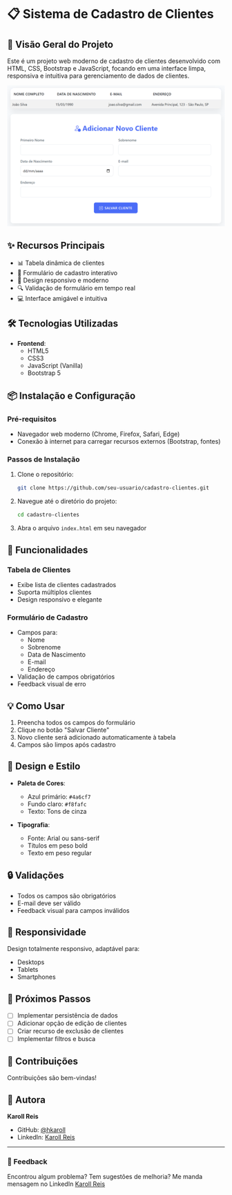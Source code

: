 # 📋 Sistema de Cadastro de Clientes

## 🚀 Visão Geral do Projeto

Este é um projeto web moderno de cadastro de clientes desenvolvido com HTML, CSS, Bootstrap e JavaScript, focando em uma interface limpa, responsiva e intuitiva para gerenciamento de dados de clientes.

![Captura de Tela do Projeto](/img/projeto.png)

## ✨ Recursos Principais

- 📊 Tabela dinâmica de clientes
- 📝 Formulário de cadastro interativo
- 🎨 Design responsivo e moderno
- 🔍 Validação de formulário em tempo real
- 💻 Interface amigável e intuitiva

## 🛠 Tecnologias Utilizadas

- **Frontend**:
  - HTML5
  - CSS3
  - JavaScript (Vanilla)
  - Bootstrap 5

## 📦 Instalação e Configuração

### Pré-requisitos

- Navegador web moderno (Chrome, Firefox, Safari, Edge)
- Conexão à internet para carregar recursos externos (Bootstrap, fontes)

### Passos de Instalação

1. Clone o repositório:
   ```bash
   git clone https://github.com/seu-usuario/cadastro-clientes.git
   ```

2. Navegue até o diretório do projeto:
   ```bash
   cd cadastro-clientes
   ```

3. Abra o arquivo `index.html` em seu navegador

## 🔧 Funcionalidades

### Tabela de Clientes
- Exibe lista de clientes cadastrados
- Suporta múltiplos clientes
- Design responsivo e elegante

### Formulário de Cadastro
- Campos para:
  - Nome
  - Sobrenome
  - Data de Nascimento
  - E-mail
  - Endereço
- Validação de campos obrigatórios
- Feedback visual de erro

## 💡 Como Usar

1. Preencha todos os campos do formulário
2. Clique no botão "Salvar Cliente"
3. Novo cliente será adicionado automaticamente à tabela
4. Campos são limpos após cadastro

## 🎨 Design e Estilo

- **Paleta de Cores**:
  - Azul primário: `#4a6cf7`
  - Fundo claro: `#f8fafc`
  - Texto: Tons de cinza

- **Tipografia**:
  - Fonte: Arial ou sans-serif
  - Títulos em peso bold
  - Texto em peso regular

## 🔒 Validações

- Todos os campos são obrigatórios
- E-mail deve ser válido
- Feedback visual para campos inválidos

## 📱 Responsividade

Design totalmente responsivo, adaptável para:
- Desktops
- Tablets
- Smartphones

## 🚧 Próximos Passos

- [ ] Implementar persistência de dados
- [ ] Adicionar opção de edição de clientes
- [ ] Criar recurso de exclusão de clientes
- [ ] Implementar filtros e busca

## 🤝 Contribuições

Contribuições são bem-vindas!

## 👥 Autora

**Karoll Reis**
- GitHub: [@hkaroll](https://github.com/hkaroll)
- LinkedIn: [Karoll Reis](https://www.linkedin.com/in/karollreis/)

---

### 💌 Feedback

Encontrou algum problema? Tem sugestões de melhoria? Me manda mensagem no LinkedIn
[Karoll Reis](https://www.linkedin.com/in/karollreis/)